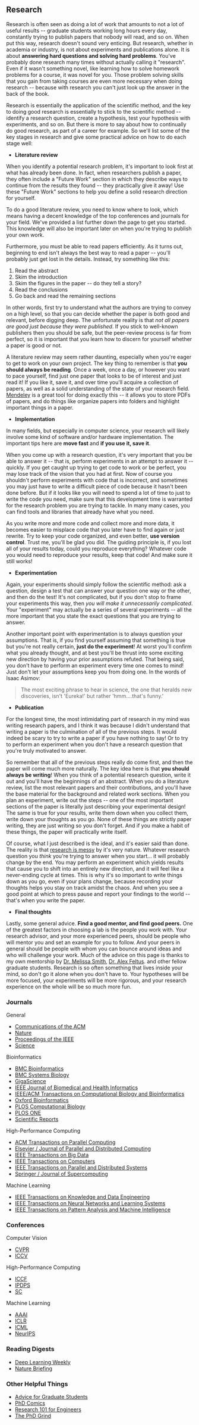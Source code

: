 ## Research

Research is often seen as doing a lot of work that amounts to not a lot of useful results -- graduate students working long hours every day, constantly trying to publish papers that nobody will read, and so on. When put this way, research doesn't sound very enticing. But research, whether in academia or industry, is not about experiments and publications alone. It is about __answering hard questions and solving hard problems__. You've probably done research many times without actually calling it "research". Even if it wasn't something novel, like learning how to solve homework problems for a course, it was novel for you. Those problem solving skills that you gain from taking courses are even more necessary when doing research -- because with research you can't just look up the answer in the back of the book.

Research is essentially the application of the scientific method, and the key to doing good research is essentially to stick to the scientific method -- identify a research question, create a hypothesis, test your hypothesis with experiments, and so on. But there is more to say about how to continually do good research, as part of a career for example. So we'll list some of the key stages in research and give some practical advice on how to do each stage well:

- __Literature review__

When you identify a potential research problem, it's important to look first at what has already been done. In fact, when researchers publish a paper, they often include a "Future Work" section in which they describe ways to continue from the results they found -- they practically give it away! Use these "Future Work" sections to help you define a solid research direction for yourself.

To do a good literature review, you need to know where to look, which means having a decent knowledge of the top conferences and journals for your field. We've provided a list further down the page to get you started. This knowledge will also be important later on when you're trying to publish your own work.

Furthermore, you must be able to read papers efficiently. As it turns out, beginning to end isn't always the best way to read a paper -- you'll probably just get lost in the details. Instead, try something like this:

1. Read the abstract
2. Skim the introduction
3. Skim the figures in the paper -- do they tell a story?
4. Read the conclusions
5. Go back and read the remaining sections

In other words, first try to understand what the authors are trying to convey on a high level, so that you can decide whether the paper is both good and relevant, before digging deep. The unfortunate reality is that _not all papers are good just because they were published_. If you stick to well-known publishers then you should be safe, but the peer-review process is far from perfect, so it is important that you learn how to discern for yourself whether a paper is good or not.

A literature review may seem rather daunting, especially when you're eager to get to work on your own project. The key thing to remember is that __you should always be reading__. Once a week, once a day, or however you want to pace yourself, find just one paper that looks to be of interest and just read it! If you like it, save it, and over time you'll acquire a collection of papers, as well as a solid understanding of the state of your research field. [Mendeley](https://www.mendeley.com/) is a great tool for doing exactly this -- it allows you to store PDFs of papers, and do things like organize papers into folders and highlight important things in a paper.

- __Implementation__

In many fields, but especially in computer science, your research will likely involve some kind of software and/or hardware implementation. The important tips here are __move fast__ and __if you use it, save it__.

When you come up with a research question, it's very important that you be able to answer it -- that is, perform experiments in an attempt to answer it -- quickly. If you get caught up trying to get code to work or be perfect, you may lose track of the vision that you had at first. Now of course you shouldn't perform experiments with code that is incorrect, and sometimes you may just have to write a difficult piece of code because it hasn't been done before. But if it looks like you will need to spend a lot of time to just to write the code you need, make sure that this development time is warranted for the research problem you are trying to tackle. In many many cases, you can find tools and libraries that already have what you need.

As you write more and more code and collect more and more data, it becomes easier to misplace code that you later have to find again or just rewrite. Try to keep your code organized, and even better, __use version control__. Trust me, you'll be glad you did. The guiding principle is, if you lost all of your results today, could you reproduce everything? Whatever code you would need to reproduce your results, keep that code! And make sure it still works!

- __Experimentation__

Again, your experiments should simply follow the scientific method: ask a question, design a test that can answer your question one way or the other, and then do the test! It's not complicated, but if you don't stop to frame your experiments this way, then _you will make it unnecessarily complicated_. Your "experiment" may actually be a series of several experiments -- all the more important that you state the exact questions that you are trying to answer.

Another important point with experimentation is to always question your assumptions. That is, if you find yourself assuming that something is true but you're not really certain, __just do the experiment__! At worst you'll confirm what you already thought, and at best you'll be thrust into some exciting new direction by having your prior assumptions refuted. That being said, you don't have to perform an experiment every time one comes to mind! Just don't let your assumptions keep you from doing one. In the words of Isaac Asimov:

> The most exciting phrase to hear in science, the one that heralds new discoveries, isn't 'Eureka!' but rather 'hmm....that's funny.'

- __Publication__

For the longest time, the most intimidating part of research in my mind was writing research papers, and I think it was because I didn't understand that writing a paper is the culmination of all of the previous steps. It would indeed be scary to try to write a paper if you have nothing to say! Or to try to perform an experiment when you don't have a research question that you're truly motivated to answer.

So remember that all of the previous steps really do come first, and then the paper will come much more naturally. The key idea here is that __you should always be writing__! When you think of a potential research question, write it out and you'll have the beginnings of an abstract. When you do a literature review, list the most relevant papers and their contributions, and you'll have the base material for the background and related work sections. When you plan an experiment, write out the steps -- one of the most important sections of the paper is literally just describing your experimental design! The same is true for your results, write them down when you collect them, write down your thoughts as you go. None of these things are strictly paper writing, they are just writing so you don't forget. And if you make a habit of these things, the paper will practically write itself.

Of course, what I just described is the ideal, and it's easier said than done. The reality is that [research is messy](http://phdcomics.com/comics/archive.php?comicid=761) by it's very nature. Whatever research question you _think_ you're trying to answer when you start... it will probably change by the end. You may perform an experiment which yields results that cause you to shift into an entirely new direction, and it will feel like a never-ending cycle at times. This is why it's so important to write things down as you go, even if your plans change, because recording your thoughts helps you stay on track amidst the chaos. And when you see a good point at which to press pause and report your findings to the world -- that's when you write the paper.

- __Final thoughts__

Lastly, some general advice. __Find a good mentor, and find good peers.__ One of the greatest factors in choosing a lab is the people you work with. Your research advisor, and your more experienced peers, should be people who will mentor you and set an example for you to follow. And your peers in general should be people with whom you can bounce around ideas and who will challenge your work. Much of the advice on this page is thanks to my own mentorship by [Dr. Melissa Smith](https://www.clemson.edu/cecas/departments/ece/faculty_staff/faculty/msmith.html), [Dr. Alex Feltus](https://www.clemson.edu/science/departments/genetics-biochemistry/people/profiles/ffeltus). and other fellow graduate students. Research is so often something that lives inside your mind, so don't go it alone when you don't have to. Your hypotheses will be more focused, your experiments will be more rigorous, and your research experience on the whole will be so much more fun.

### Journals

General

- [Communications of the ACM](https://cacm.acm.org/)
- [Nature](https://www.nature.com/)
- [Proceedings of the IEEE](https://proceedingsoftheieee.ieee.org/)
- [Science](https://www.sciencemag.org/)

Bioinformatics

- [BMC Bioinformatics](https://bmcbioinformatics.biomedcentral.com/)
- [BMC Systems Biology](https://bmcsystbiol.biomedcentral.com/)
- [GigaScience](https://academic.oup.com/gigascience)
- [IEEE Journal of Biomedical and Health Informatics](https://ieeexplore.ieee.org/xpl/RecentIssue.jsp?punumber=6221020)
- [IEEE/ACM Transactions on Computational Biology and Bioinformatics](https://ieeexplore.ieee.org/xpl/RecentIssue.jsp?punumber=8857)
- [Oxford Bioinformatics](https://academic.oup.com/bioinformatics/)
- [PLOS Computational Biology](https://journals.plos.org/ploscompbiol/)
- [PLOS ONE](https://journals.plos.org/plosone/)
- [Scientific Reports](https://www.nature.com/srep/)

High-Performance Computing

- [ACM Transactions on Parallel Computing](https://dlnext.acm.org/journal/topc)
- [Elsevier / Journal of Parallel and Distributed Computing](https://www.journals.elsevier.com/journal-of-parallel-and-distributed-computing/)
- [IEEE Transactions on Big Data](https://ieeexplore.ieee.org/xpl/RecentIssue.jsp?punumber=6687317)
- [IEEE Transactions on Computers](https://ieeexplore.ieee.org/xpl/RecentIssue.jsp?punumber=12)
- [IEEE Transactions on Parallel and Distributed Systems](https://ieeexplore.ieee.org/xpl/RecentIssue.jsp?punumber=71)
- [Springer / Journal of Supercomputing](https://link.springer.com/journal/11227)

Machine Learning

- [IEEE Transactions on Knowledge and Data Engineering](https://ieeexplore.ieee.org/xpl/RecentIssue.jsp?punumber=69)
- [IEEE Transactions on Neural Networks and Learning Systems](https://ieeexplore.ieee.org/xpl/RecentIssue.jsp?punumber=5962385)
- [IEEE Transactions on Pattern Analysis and Machine Intelligence](https://ieeexplore.ieee.org/xpl/RecentIssue.jsp?punumber=34)

### Conferences

Computer Vision

- [CVPR](https://www.thecvf.com/)
- [ICCV](https://www.thecvf.com/)

High-Performance Computing

- [ICCF](http://www.computingfrontiers.org/)
- [IPDPS](http://www.ipdps.org/ipdps2019/)
- [SC](http://supercomputing.org/)

Machine Learning

- [AAAI](https://www.aaai.org/)
- [ICLR](https://iclr.cc/)
- [ICML](https://icml.cc/)
- [NeurIPS](https://nips.cc/)

### Reading Digests

- [Deep Learning Weekly](https://www.deeplearningweekly.com/)
- [Nature Briefing](https://www.nature.com/briefing/signup/)

### Other Helpful Things

- [Advice for Graduate Students](https://www.ece.ucsb.edu/~yuanxie/Advice.html)
- [PhD Comics](http://phdcomics.com/)
- [Research 101 for Engineers](http://www.me.umn.edu/intranet/pdf/RESEARCH%20101%20FOR%20ENGINEERS.PDF)
- [The PhD Grind](http://pgbovine.net/PhD-memoir.htm)
